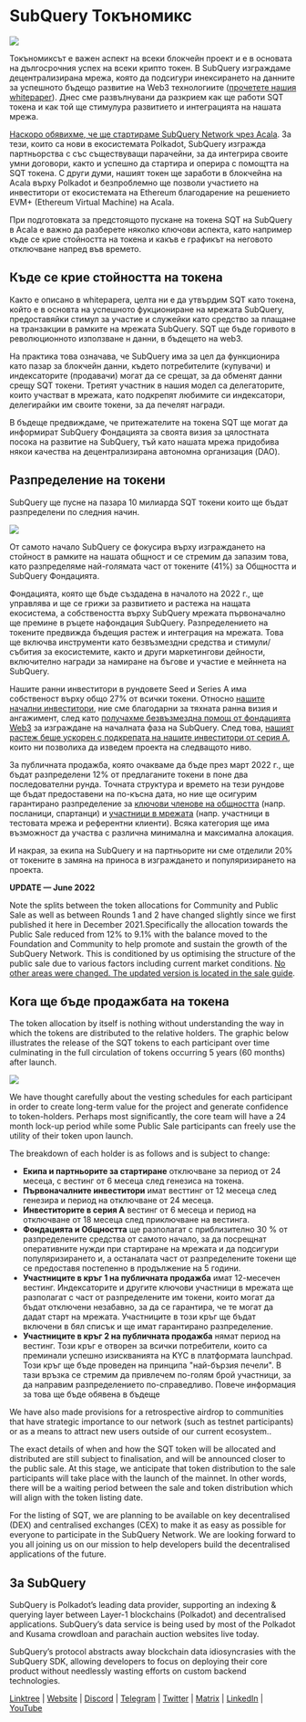 # SubQuery Токъномикс

![](https://miro.medium.com/max/1400/1*e42FM0TsNgOM3VacoctOzQ.png)

Токъномиксът е важен аспект на всеки блокчейн проект и е в основата на дългосрочния успех на всеки крипто токен. В SubQuery изграждаме децентрализирана мрежа, която да подсигури инексирането на данните за успешното бъдещо развитие на Web3 технологиите ([прочетете нашия whitepaper](https://static.subquery.network/whitepaper.pdf)). Днес сме развълнувани да разкрием как ще работи SQT токена и как той ще стимулура развитието и интеграцията на нашата мрежа.

[Наскоро обявихме, че ще стартираме SubQuery Network чрез Acala](./20211220-tokenomics.md). За тези, които са нови в екосистемата Polkadot, SubQuery изгражда партньорства с със съществуващи парачейни, за да интегрира своите умни договори, както и успешно да стартира и оперира с помощтта на SQT токена. С други думи, нашият токен ще заработи в блокчейна на Acala върху Polkadot и безпроблемно ще позволи участието на инвеститори от екосистемата на Ethereum благодарение на решението EVM+ (Ethereum Virtual Machine) на Acala.

При подготовката за предстоящото пускане на токена SQT на SubQuery в Acala е важно да разберете няколко ключови аспекта, като например къде се крие стойността на токена и какъв е графикът на неговото отключване напред във времето.

## Къде се крие стойността на токена

Както е описано в whitepaperа, целта ни е да утвърдим SQT като токена, който е в основта на успешното фукциониране на мрежата SubQuery, предоставяйки стимул за участие и служейки като средство за плащане на транзакции в рамките на мрежата SubQuery. SQT ще бъде горивото в революционното използване н данни, в бъдещето на web3.

На практика това означава, че SubQuery има за цел да функционира като пазар за блокчейн данни, където потребителите (купувачи) и индексаторите (продавачи) могат да се срещат, за да обменят данни срещу SQT токени. Третият участник в нашия модел са делегаторите, които участват в мрежата, като подкрепят любимите си индексатори, делегирайки им своите токени, за да печелят награди.

В бъдеще предвиждаме, че притежателите на токена SQT ще могат да информират SubQuery Фондацията за своята визия за цялостната посока на развитие на SubQuery, тъй като нашата мрежа придобива някои качества на децентрализирана автономна организация (DAO).

## Разпределение на токени

SubQuery ще пусне на пазара 10 милиарда SQT токени които ще бъдат разпределени по следния начин.

![](https://miro.medium.com/max/1400/1*VbX3nkFhGUc6QUXWzFw6ug.png)

От самото начало SubQuery се фокусира върху изграждането на стойност в рамките на нашата общност и се стремим да запазим това, като разпределяме най-голямата част от токените (41%) за Общността и SubQuery Фондацията.

Фондацията, която ще бъде създадена в началото на 2022 г., ще управлява и ще се грижи за развитието и растежа на нащата екосистема, а собствеността върху SubQuery мрежата първоначално ще премине в ръцете нафондация SubQuery. Разпределението на токените предвижда бъдещия растеж и интеграция на мрежата. Това ще включва инструменти като безвъзмездни средства и стимули/събития за екосистемите, както и други маркетингови дейности, включително награди за намиране на бъгове и участие е мейннета на SubQuery.

Нашите ранни инвеститори в рундовете Seed и Series A има собственост върху общо 27% от всички токени. Относно [нашите начални инвеститори](./20210312-SubQuery-Raises-%241.8M-Seed-Round-for-Future-Expansion.md), ние сме благодарни за тяхната ранна визия и ангажимент, след като [получахме безвъзмездна помощ от фондацията Web3](./20210207-SubQuery-Delivers-Its-Open-Source-SDK-Following-a-Web3-Foundation-Grant.md) за изграждане на началната фаза на SubQuery. След това, [нашият растеж беше ускорен с подкрепата на нашите инвеститори от серия А](./20210908-SubQuery-Announces-US%249-Million-Funding-Round.md), които ни позволиха да изведем проекта на следващото ниво.

За публичната продажба, която очакваме да бъде през март 2022 г., ще бъдат разпределени 12% от предлаганите токени в поне два последователни рунда. Точната структура и времето на тези рундове ще бъдат предоставени на по-късна дата, но ние ще осигурим гарантирано разпределение за [ключови членове на общността](./20210713-Introducing-the-SubQuery-Ambassador-Program.md) (напр. посланици, спартанци) и [участници в мрежата](./20211202-indexer-invitation.md) (напр. участници в тестовата мрежа и референтни клиенти). Всяка категория ще има възможност да участва с различна минимална и максимална алокация.

И накрая, за екипа на SubQuery и на партньорите ни сме отделили 20% от токените в замяна на приноса в изграждането и популяризирането на проекта.

**UPDATE — June 2022**

Note the splits between the token allocations for Community and Public Sale as well as between Rounds 1 and 2 have changed slightly since we first published it here in December 2021.Specifically the allocation towards the Public Sale reduced from 12% to 9.1% with the balance moved to the Foundation and Community to help promote and sustain the growth of the SubQuery Network. This is conditioned by us optimising the structure of the public sale due to various factors including current market conditions. [No other areas were changed. The updated version is located in the sale guide](https://medium.com/@subquery/subquery-publishes-the-sqt-public-sale-date-and-sale-guide-64b8aff10882).

## Кога ще бъде продажбата на токена

The token allocation by itself is nothing without understanding the way in which the tokens are distributed to the relative holders. The graphic below illustrates the release of the SQT tokens to each participant over time culminating in the full circulation of tokens occurring 5 years (60 months) after launch.

![](https://miro.medium.com/max/1400/0*mfIBkH4SjFZgGuIq)

We have thought carefully about the vesting schedules for each participant in order to create long-term value for the project and generate confidence to token-holders. Perhaps most significantly, the core team will have a 24 month lock-up period while some Public Sale participants can freely use the utility of their token upon launch.

The breakdown of each holder is as follows and is subject to change:

- **Екипа и партньорите за стартиране** отключване за период от 24 месеца, с вестинг от 6 месеца след генезиса на токена.
- **Първоначалните инвеститори** имат весттинг от 12 месеца след генезира и период на отключване от 24 месеца.
- **Инвеститорите в серия А** вестинг от 6 месеца и период на отключване от 18 месеца след приключване на вестинга.
- **Фондацията и Общността** ще разполагат с приблизително 30 % от разпределените средства от самото начало, за да посрещнат оперативните нужди при стартиране на мрежата и да подсигури популяризирането и, а останалата част от разпределените токени ще се предоставя постепенно в продължение на 5 години.
- **Участниците в кръг 1 на публичната продажба** имат 12-месечен вестинг. Индексаторите и другите ключови участници в мрежата ще разполагат с част от разпределените им токени, които могат да бъдат отключени незабавно, за да се гарантира, че те могат да дадат старт на мрежата. Участниците в този кръг ще бъдат включени в бял списък и ще имат гарантирано разпределение.
- **Участниците в кръг 2 на публичната продажба** нямат период на вестинг. Този кръг е отворен за всички потребители, които са преминали успешно изискванията на KYC в платформата launchpad. Този кръг ще бъде проведен на принципа "най-бързия печели". В тази връзка се стремим да привлечем по-голям брой участници, за да направим разпределението по-справедливо. Повече информация за това ще бъде обявена в бъдеще

We have also made provisions for a retrospective airdrop to communities that have strategic importance to our network (such as testnet participants) or as a means to attract new users outside of our current ecosystem..

The exact details of when and how the SQT token will be allocated and distributed are still subject to finalisation, and will be announced closer to the public sale. At this stage, we anticipate that token distribution to the sale participants will take place with the launch of the mainnet. In other words, there will be a waiting period between the sale and token distribution which will align with the token listing date.

For the listing of SQT, we are planning to be available on key decentralised (DEX) and centralised exchanges (CEX) to make it as easy as possible for everyone to participate in the SubQuery Network. We are looking forward to you all joining us on our mission to help developers build the decentralised applications of the future.

## За SubQuery

SubQuery is Polkadot’s leading data provider, supporting an indexing & querying layer between Layer-1 blockchains (Polkadot) and decentralised applications. SubQuery’s data service is being used by most of the Polkadot and Kusama crowdloan and parachain auction websites live today.

SubQuery’s protocol abstracts away blockchain data idiosyncrasies with the SubQuery SDK, allowing developers to focus on deploying their core product without needlessly wasting efforts on custom backend technologies.

​​​​[Linktree](https://linktr.ee/subquerynetwork) | [Website](https://subquery.network/) | [Discord](https://discord.com/invite/78zg8aBSMG) | [Telegram](https://t.me/subquerynetwork) | [Twitter](https://twitter.com/subquerynetwork) | [Matrix](https://matrix.to/#/#subquery:matrix.org) | [LinkedIn](https://www.linkedin.com/company/subquery) | [YouTube](https://www.youtube.com/channel/UCi1a6NUUjegcLHDFLr7CqLw)
